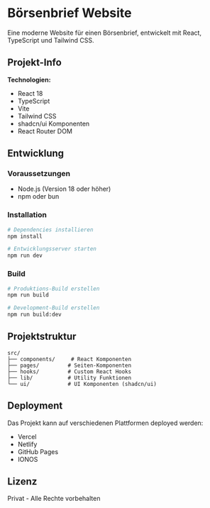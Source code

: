 # Börsenbrief Website

Eine moderne Website für einen Börsenbrief, entwickelt mit React, TypeScript und Tailwind CSS.

## Projekt-Info

**Technologien:**
- React 18
- TypeScript
- Vite
- Tailwind CSS
- shadcn/ui Komponenten
- React Router DOM

## Entwicklung

### Voraussetzungen

- Node.js (Version 18 oder höher)
- npm oder bun

### Installation

```bash
# Dependencies installieren
npm install

# Entwicklungsserver starten
npm run dev
```

### Build

```bash
# Produktions-Build erstellen
npm run build

# Development-Build erstellen
npm run build:dev
```

## Projektstruktur

```
src/
├── components/     # React Komponenten
├── pages/         # Seiten-Komponenten
├── hooks/         # Custom React Hooks
├── lib/           # Utility Funktionen
└── ui/            # UI Komponenten (shadcn/ui)
```

## Deployment

Das Projekt kann auf verschiedenen Plattformen deployed werden:

- Vercel
- Netlify
- GitHub Pages
- IONOS

## Lizenz

Privat - Alle Rechte vorbehalten

